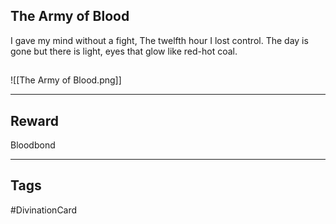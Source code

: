 ## The Army of Blood
I gave my mind without a fight, 
The twelfth hour I lost control. 
The day is gone but there is light, 
eyes that glow like red-hot coal.
## 
![[The Army of Blood.png]]

---
## Reward
Bloodbond

---
## Tags
#DivinationCard